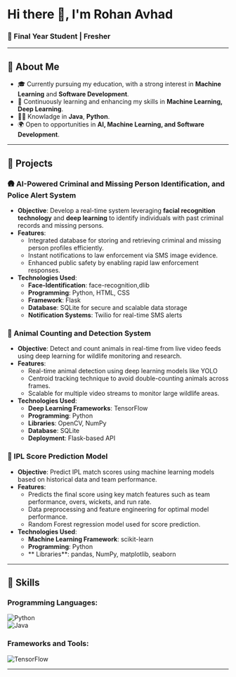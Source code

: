 # Hi there 👋, I'm Rohan Avhad  
### 🌟 Final Year Student | Fresher  

---

## 🚀 About Me  

- 🎓 Currently pursuing my education, with a strong interest in **Machine Learning** and **Software Development**.  
- 🌱 Continuously learning and enhancing my skills in **Machine Learning, Deep Learning**.  
- 🧑‍💻 Knowladge in **Java**, **Python**.  
- 🌍 Open to opportunities in **AI, Machine Learning, and Software Development**.  

---

## 💼 Projects  



### 🛖️ AI-Powered Criminal and Missing Person Identification, and Police Alert System  

- **Objective**: Develop a real-time system leveraging **facial recognition technology** and **deep learning** to identify individuals with past criminal records and missing persons.  
- **Features**:  
  - Integrated database for storing and retrieving criminal and missing person profiles efficiently.  
  - Instant notifications to law enforcement via SMS image evidence.  
  - Enhanced public safety by enabling rapid law enforcement responses.  
- **Technologies Used**:  
  - **Face-Identification**: face-recognition,dlib
  - **Programming**: Python, HTML, CSS  
  - **Framework**: Flask  
  - **Database**: SQLite for secure and scalable data storage  
  - **Notification Systems**: Twilio for real-time SMS alerts  



### 🦁 Animal Counting and Detection System  

- **Objective**: Detect and count animals in real-time from live video feeds using deep learning for wildlife monitoring and research.  
- **Features**:  
  - Real-time animal detection using deep learning models like YOLO 
  - Centroid tracking technique to avoid double-counting animals across frames.  
  - Scalable for multiple video streams to monitor large wildlife areas.  
- **Technologies Used**:  
  - **Deep Learning Frameworks**: TensorFlow  
  - **Programming**: Python  
  - **Libraries**: OpenCV, NumPy  
  - **Database**: SQLite   
  - **Deployment**: Flask-based API 
### 🏏 IPL Score Prediction Model  

- **Objective**: Predict IPL match scores using machine learning models based on historical data and team performance.  
- **Features**:  
  - Predicts the final score using key match features such as team performance, overs, wickets, and run rate.  
  - Data preprocessing and feature engineering for optimal model performance.  
  - Random Forest regression model used for score prediction.  
- **Technologies Used**:  
  - **Machine Learning Framework**: scikit-learn  
  - **Programming**: Python  
  - ** Libraries**: pandas, NumPy, matplotlib, seaborn  
  
---

## 🔧 Skills  

### Programming Languages:  
![Python](https://img.shields.io/badge/Python-3776AB?style=for-the-badge&logo=python&logoColor=white)  
![Java](https://img.shields.io/badge/Java-007396?style=for-the-badge&logo=java&logoColor=white)  

### Frameworks and Tools:  

![TensorFlow](https://img.shields.io/badge/TensorFlow-FF6F00?style=for-the-badge&logo=tensorflow&logoColor=white)  


---



